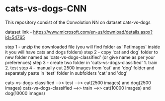 # cats-vs-dogs-CNN
This repository consist of the Convolution NN on dataset cats-vs-dogs


dataset link - https://www.microsoft.com/en-us/download/details.aspx?id=54765

step 1 - unzip the downloaded file (you will find folder as 'PetImages' inside it you will have cats and dogs folders)
step 2 - copy 'cat and dog' folder to new folder named as 'cats-vs-dogs-classified' (or give name as per your preferences)
step 3 - create two folder in 'cats-vs-dogs-classified' 1. train 2. test
step 4 - manually cut 2500 images from 'cat' and 'dog' folder and separately paste in 'test' folder in subfolders 'cat' and 'dog'

cats-vs-dogs-classified -->> test -->> cat(2500 images)  and dog(2500 images)
cats-vs-dogs-classified -->> train -->> cat(10000 images) and dog(10000 images)

